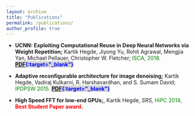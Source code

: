 ```yaml
---
layout: archive
title: "Publications"
permalink: /publications/
author_profile: true
---
```


- **UCNN: Exploiting Computational Reuse in Deep Neural Networks via Weight Repetition;** Kartik Hegde, Jiyong Yu, Rohit Agrawal, Mengjia Yan, Michael Pellauer, Christopher W. Fletcher; <span style="color:green"> ISCA, 2018. </span> <span style="color:blue;background:lightgray"> **[PDF](https://arxiv.org/pdf/1804.06508.pdf){:target="_blank"}** </span>

- **Adaptive reconfigurable architecture for image denoising;** Kartik Hegde, Vadiraj Kulkarni, R. Harshavardhan, and S. Sumam David; <span style="color:green"> IPDPSW 2015. </span> <span style="color:blue;background:lightgray"> **[PDF](https://ieeexplore.ieee.org/document/7284309/){:target="_blank"}**  </span>

- **High Speed FFT for low-end GPUs;**, Kartik Hegde, *SRS,* <span style="color:green"> HiPC 2014, </span> <span style="color:red"> **Best Student Paper award.** </span>

